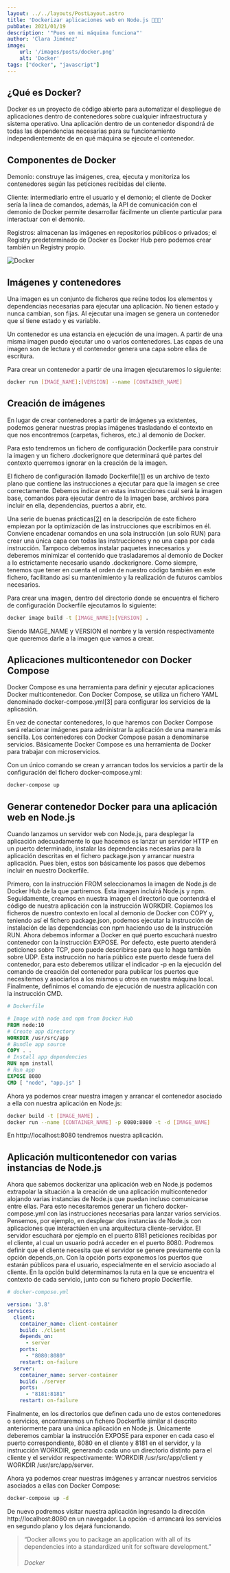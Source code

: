 ```yaml
---
layout: ../../layouts/PostLayout.astro
title: 'Dockerizar aplicaciones web en Node.js 👩🏻‍💻'
pubDate: 2021/01/19
description: '"Pues en mi máquina funciona"'
author: 'Clara Jiménez'
image:
    url: '/images/posts/docker.png' 
    alt: 'Docker'
tags: ["docker", "javascript"]
---
```

¿Qué es Docker?
---------------

Docker es un proyecto de código abierto para automatizar el despliegue de aplicaciones dentro de contenedores sobre cualquier infraestructura y sistema operativo. Una aplicación dentro de un contenedor dispondrá de todas las dependencias necesarias para su funcionamiento independientemente de en qué máquina se ejecute el contenedor.

Componentes de Docker
---------------------

Demonio: construye las imágenes, crea, ejecuta y monitoriza los contenedores según las peticiones recibidas del cliente.

Cliente: intermediario entre el usuario y el demonio; el cliente de Docker sería la línea de comandos, además, la API de comunicación con el demonio de Docker permite desarrollar fácilmente un cliente particular para interactuar con el demonio.

Registros: almacenan las imágenes en repositorios públicos o privados; el Registry predeterminado de Docker es Docker Hub pero podemos crear también un Registry propio.

![Docker](/images/posts/docker.png)

Imágenes y contenedores
-----------------------

Una imagen es un conjunto de ficheros que reúne todos los elementos y dependencias necesarias para ejecutar una aplicación. No tienen estado y nunca cambian, son fijas. Al ejecutar una imagen se genera un contenedor que sí tiene estado y es variable.

Un contenedor es una estancia en ejecución de una imagen. A partir de una misma imagen puedo ejecutar uno o varios contenedores. Las capas de una imagen son de lectura y el contenedor genera una capa sobre ellas de escritura.

Para crear un contenedor a partir de una imagen ejecutaremos lo siguiente:

```bash
docker run [IMAGE_NAME]:[VERSION] --name [CONTAINER_NAME]
```

Creación de imágenes
--------------------

En lugar de crear contenedores a partir de imágenes ya existentes, podemos generar nuestras propias imágenes trasladando el contexto en que nos encontremos (carpetas, ficheros, etc.) al demonio de Docker.

Para esto tendremos un fichero de configuración Dockerfile para construir la imagen y un fichero .dockerignore que determinará qué partes del contexto querremos ignorar en la creación de la imagen.

El fichero de configuración llamado Dockerfile[\[1\]](https://docs.docker.com/engine/reference/builder/) es un archivo de texto plano que contiene las instrucciones a ejecutar para que la imagen se cree correctamente. Debemos indicar en estas instrucciones cuál será la imagen base, comandos para ejecutar dentro de la imagen base, archivos para incluir en ella, dependencias, puertos a abrir, etc.

Una serie de buenas prácticas[\[2\]](https://docs.docker.com/develop/develop-images/dockerfile_best-practices/#dockerfile-instructions) en la descripción de este fichero empiezan por la optimización de las instrucciones que escribimos en él. Conviene encadenar comandos en una sola instrucción (un solo RUN) para crear una única capa con todas las instrucciones y no una capa por cada instrucción. Tampoco debemos instalar paquetes innecesarios y deberemos minimizar el contenido que trasladaremos al demonio de Docker a lo estrictamente necesario usando .dockerignore. Como siempre, tenemos que tener en cuenta el orden de nuestro código también en este fichero, facilitando así su mantenimiento y la realización de futuros cambios necesarios.

Para crear una imagen, dentro del directorio donde se encuentra el fichero de configuración Dockerfile ejecutamos lo siguiente:

```bash
docker image build -t [IMAGE_NAME]:[VERSION] .
```

Siendo IMAGE_NAME y VERSION el nombre y la versión respectivamente que queremos darle a la imagen que vamos a crear.

Aplicaciones multicontenedor con Docker Compose
-----------------------------------------------

Docker Compose es una herramienta para definir y ejecutar aplicaciones Docker multicontenedor. Con Docker Compose, se utiliza un fichero YAML denominado docker-compose.yml[3] para configurar los servicios de la aplicación.

En vez de conectar contenedores, lo que haremos con Docker Compose será relacionar imágenes para administrar la aplicación de una manera más sencilla. Los contenedores con Docker Compose pasan a denominarse servicios. Básicamente Docker Compose es una herramienta de Docker para trabajar con microservicios.

Con un único comando se crean y arrancan todos los servicios a partir de la configuración del fichero docker-compose.yml:

```bash
docker-compose up
```

Generar contenedor Docker para una aplicación web en Node.js
------------------------------------------------------------

Cuando lanzamos un servidor web con Node.js, para desplegar la aplicación adecuadamente lo que hacemos es lanzar un servidor HTTP en un puerto determinado, instalar las dependencias necesarias para la aplicación descritas en el fichero package.json y arrancar nuestra aplicación. Pues bien, estos son básicamente los pasos que debemos incluir en nuestro Dockerfile.

Primero, con la instrucción FROM seleccionamos la imagen de Node.js de Docker Hub de la que partiremos. Esta imagen incluirá Node.js y npm. Seguidamente, creamos en nuestra imagen el directorio que contendrá el código de nuestra aplicación con la instrucción WORKDIR. Copiamos los ficheros de nuestro contexto en local al demonio de Docker con COPY y, teniendo así el fichero package.json, podemos ejecutar la instrucción de instalación de las dependencias con npm haciendo uso de la instrucción RUN. Ahora debemos informar a Docker en qué puerto escuchará nuestro contenedor con la instrucción EXPOSE. Por defecto, este puerto atenderá peticiones sobre TCP, pero puede describirse para que lo haga también sobre UDP. Esta instrucción no haría público este puerto desde fuera del contenedor, para esto deberemos utilizar el indicador -p en la ejecución del comando de creación del contenedor para publicar los puertos que necesitemos y asociarlos a los mismos u otros en nuestra máquina local. Finalmente, definimos el comando de ejecución de nuestra aplicación con la instrucción CMD.

```dockerfile
# Dockerfile

# Image with node and npm from Docker Hub
FROM node:10
# Create app directory
WORKDIR /usr/src/app
# Bundle app source
COPY . .
# Install app dependencies
RUN npm install
# Run app
EXPOSE 8080
CMD [ "node", "app.js" ]
```

Ahora ya podemos crear nuestra imagen y arrancar el contenedor asociado a ella con nuestra aplicación en Node.js:

```bash
docker build -t [IMAGE_NAME] .
docker run --name [CONTAINER_NAME] -p 8080:8080 -t -d [IMAGE_NAME]
```

En http://localhost:8080 tendremos nuestra aplicación.

Aplicación multicontenedor con varias instancias de Node.js
-----------------------------------------------------------

Ahora que sabemos dockerizar una aplicación web en Node.js podemos extrapolar la situación a la creación de una aplicación multicontenedor alojando varias instancias de Node.js que puedan incluso comunicarse entre ellas. Para esto necesitaremos generar un fichero docker-compose.yml con las instrucciones necesarias para lanzar varios servicios. Pensemos, por ejemplo, en desplegar dos instancias de Node.js con aplicaciones que interactúen en una arquitectura cliente-servidor. El servidor escuchará por ejemplo en el puerto 8181 peticiones recibidas por el cliente, al cual un usuario podrá acceder en el puerto 8080. Podremos definir que el cliente necesita que el servidor se genere previamente con la opción depends_on. Con la opción ports exponemos los puertos que estarán públicos para el usuario, especialmente en el servicio asociado al cliente. En la opción build determinamos la ruta en la que se encuentra el contexto de cada servicio, junto con su fichero propio Dockerfile.

```yml
# docker-compose.yml

version: '3.8'
services:
  client:
    container_name: client-container
    build: ./client
    depends_on:
      - server
    ports:
      - "8080:8080"
    restart: on-failure
  server:
    container_name: server-container
    build: ./server
    ports:
      - "8181:8181"
    restart: on-failure
```

Finalmente, en los directorios que definen cada uno de estos contenedores o servicios, encontraremos un fichero Dockerfile similar al descrito anteriormente para una única aplicación en Node.js. Únicamente deberemos cambiar la instrucción EXPOSE para exponer en cada caso el puerto correspondiente, 8080 en el cliente y 8181 en el servidor, y la instrucción WORKDIR, generando cada uno un directorio distinto para el cliente y el servidor respectivamente: WORKDIR /usr/src/app/client y WORKDIR /usr/src/app/server.

Ahora ya podemos crear nuestras imágenes y arrancar nuestros servicios asociados a ellas con Docker Compose:

```bash
docker-compose up -d
```

De nuevo podremos visitar nuestra aplicación ingresando la dirección http://localhost:8080 en un navegador. La opción -d arrancará los servicios en segundo plano y los dejará funcionando.

> “Docker allows you to package an application with all of its dependencies into a standardized unit for software development.”
>
> ###### Docker